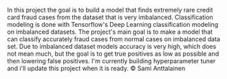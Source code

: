 In this project the goal is to build a model that finds extremely rare credit card fraud cases from the dataset that is very imbalanced. Classification modeling is done with Tensorflow's Deep Learning classification modeling on imbalanced datasets. The project's main goal is to make a model that can classify accurately fraud cases from normal cases on imbalanced data set. Due to imbalanced dataset models accuracy is very high, which does not mean much, but the goal is to get true positives as low as possible and then lowering false positives. I'm currently building hyperparameter tuner and i'll update this project when it is ready.
© Sami Anttalainen
